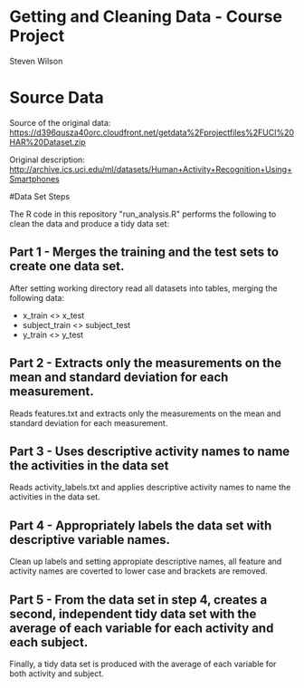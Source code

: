 # Getting and Cleaning Data - Course Project

Steven Wilson

# Source Data

Source of the original data: https://d396qusza40orc.cloudfront.net/getdata%2Fprojectfiles%2FUCI%20HAR%20Dataset.zip

Original description: http://archive.ics.uci.edu/ml/datasets/Human+Activity+Recognition+Using+Smartphones

#Data Set Steps

The R code in this repository "run_analysis.R" performs the following to clean the data and produce a tidy data set:

## Part 1 - Merges the training and the test sets to create one data set.

After setting working directory read all datasets into tables, merging the following data:

- x_train <> x_test
- subject_train <> subject_test
- y_train <> y_test

## Part 2 - Extracts only the measurements on the mean and standard deviation for each measurement. 

Reads features.txt and extracts only the measurements on the mean and standard deviation for each measurement.

## Part 3 - Uses descriptive activity names to name the activities in the data set

Reads activity_labels.txt and applies descriptive activity names to name the activities in the data set.

## Part 4 - Appropriately labels the data set with descriptive variable names. 

Clean up labels and setting appropiate descriptive names, all feature and activity names are coverted to lower case and brackets are removed.

## Part 5 - From the data set in step 4, creates a second, independent tidy data set with the average of each variable for each activity and each subject.

Finally, a tidy data set is produced with the average of each variable for both activity and subject.